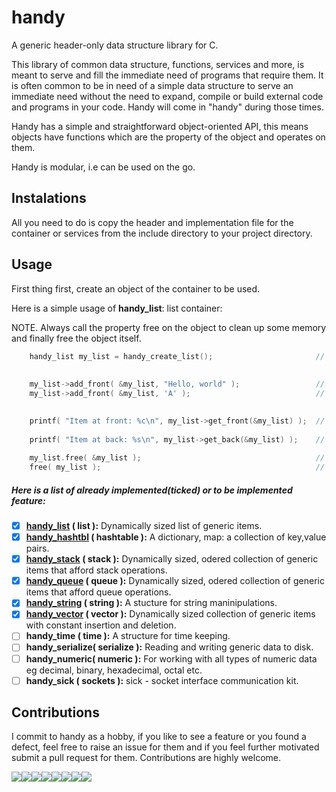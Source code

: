 # handy

A generic header-only data structure library for C.

This library of common data structure, functions, services and more, is meant to serve and fill the immediate need of programs that require them. It is often common to be in need of a simple data structure to serve an immediate need without the need to expand, compile or build external code and programs in your code. Handy will come in "handy" during those times.

Handy has a simple and straightforward object-oriented API, this means objects have functions which are the property of the object and operates on them.

Handy is modular, i.e can be used on the go.

## Instalations

All you need to do is copy the header and implementation file for the container or services from the include directory to your project directory.

## Usage

First thing first, create an object of the container to be used.

Here is a simple usage of **handy_list**: list container:


NOTE. Always call the property free on the object to clean up some memory and finally free the object itself.

```C
    handy_list my_list = handy_create_list();                       // create a handy_list
    
    
    my_list->add_front( &my_list, "Hello, world" );                 // add first item at front of list
    my_list->add_front( &my_list, 'A' );                            // add another item at front of list
   

    printf( "Item at front: %c\n", my_list->get_front(&my_list) );  // expect a char, prints 'A' 
    
    printf( "Item at back: %s\n", my_list->get_back(&my_list) );    // expect char *, prints "Hello, world"
    
    my_list.free( &my_list );                                       // free item(s) in list
    free( my_list );                                                // free my_list itself

```

##### Here is a list of already implemented(ticked) or to be implemented feature:


- [x] **[handy_list](doc/handy_list.md)   ( list ):** Dynamically sized list of generic items.
- [x] **[handy_hashtbl](doc/handy_hastble.md) ( hashtable ):** A dictionary, map: a collection of key,value pairs.
- [x] **[handy_stack](doc/handy_stact.md)  ( stack ):** Dynamically sized, odered collection of generic items that afford stack operations.
- [x] **[handy_queue](doc/handy_queue.md)  ( queue ):** Dynamically sized, odered collection of generic items that afford queue operations.
- [x] **[handy_string](doc/handy_string.md) ( string ):** A stucture for string maninipulations.
- [x] **[handy_vector](doc/handy_vector.md) ( vector ):** Dynamically sized collection of generic items with constant insertion and  deletion.
- [ ] **handy_time   ( time ):** A structure for time keeping.
- [ ] **handy_serialize( serialize ):** Reading and writing generic data to disk.
- [ ] **handy_numeric( numeric ):** For working with all types of numeric data eg decimal, binary, hexadecimal, octal etc.
- [ ] **handy_sick   ( sockets ):** sick - socket interface communication kit.

## Contributions

I commit to handy as a hobby, if you like to see a feature or you found a defect, feel free to raise an issue for them and if you feel further motivated submit a pull request for them. Contributions are highly welcome.


[![](https://sourcerer.io/fame/ytobi/ytobi/handy/images/0)](https://sourcerer.io/fame/ytobi/ytobi/handy/links/0)[![](https://sourcerer.io/fame/ytobi/ytobi/handy/images/1)](https://sourcerer.io/fame/ytobi/ytobi/handy/links/1)[![](https://sourcerer.io/fame/ytobi/ytobi/handy/images/2)](https://sourcerer.io/fame/ytobi/ytobi/handy/links/2)[![](https://sourcerer.io/fame/ytobi/ytobi/handy/images/3)](https://sourcerer.io/fame/ytobi/ytobi/handy/links/3)[![](https://sourcerer.io/fame/ytobi/ytobi/handy/images/4)](https://sourcerer.io/fame/ytobi/ytobi/handy/links/4)[![](https://sourcerer.io/fame/ytobi/ytobi/handy/images/5)](https://sourcerer.io/fame/ytobi/ytobi/handy/links/5)[![](https://sourcerer.io/fame/ytobi/ytobi/handy/images/6)](https://sourcerer.io/fame/ytobi/ytobi/handy/links/6)[![](https://sourcerer.io/fame/ytobi/ytobi/handy/images/7)](https://sourcerer.io/fame/ytobi/ytobi/handy/links/7)

